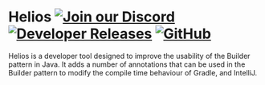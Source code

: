 # Helios [![Join our Discord](https://img.shields.io/discord/831966641586831431.svg?logo=discord&label=)](https://discord.envyware.co.uk) [![Developer Releases](https://maven.envyware.co.uk/api/badge/latest/releases/com/envyful/api/commons?color=40c14a&prefix=v&name=API)]([https://jitpack.io/#Pixelmon-Development/API](https://maven.envyware.co.uk/#/releases/uk/co/envyware/helios)) [![GitHub](https://img.shields.io/github/license/EnvyWare/Helios)](https://opensource.org/license/mit)

Helios is a developer tool designed to improve the usability of the Builder pattern in Java.
It adds a number of annotations that can be used in the Builder pattern to modify the compile time behaviour of Gradle,
and IntelliJ.
